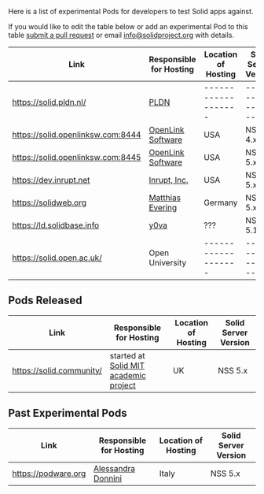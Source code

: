 Here is a list of experimental Pods for developers to test Solid apps against. 

If you would like to edit the table below or add an experimental Pod to this table [submit a pull request](https://github.com/solid/solidproject.org/pulls) or email info@solidproject.org with details. 

|  Link  | Responsible for Hosting | Location of Hosting | Solid Server Version |
|-------------------|-------------------|-------------------|-------------------|
| https://solid.pldn.nl/ | [PLDN](http://www.pilod.nl/wiki/Platform_Linked_Data_Nederland) |-------------------|-------------------|
| https://solid.openlinksw.com:8444 |   [OpenLink Software](https://www.openlinksw.com/)   |        USA        |     NSS 4.x       |
| https://solid.openlinksw.com:8445 |   [OpenLink Software](https://www.openlinksw.com/)   |        USA        |     NSS 5.x       |
| https://dev.inrupt.net            |   [Inrupt, Inc.](https://www.inrupt.com/)            |        USA        |     NSS 5.x       |
| https://solidweb.org              |   [Matthias Evering](https://github.com/ewingson)    |      Germany      |     NSS 5.x       |
| https://ld.solidbase.info         |   [y0va](https://github.com/y0va)                    |        ???        |     NSS 5.1.0     |
| https://solid.open.ac.uk/         |   Open University                                    |-------------------|-------------------|

## Pods Released

|  Link  | Responsible for Hosting | Location of Hosting | Solid Server Version |
|-------------------|-------------------|-------------------|-------------------|
| https://solid.community/ | started at [Solid MIT academic project](https://solid.mit.edu) | UK | NSS 5.x |

## Past Experimental Pods 

|  Link  | Responsible for Hosting | Location of Hosting | Solid Server Version |
|-------------------|-------------------|-------------------|-------------------|
| https://podware.org | [Alessandra Donnini](https://github.com/etcware) |   Italy  |   NSS 5.x   |


